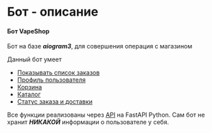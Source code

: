# Бот - описание

#### Бот VapeShop

Бот на базе ***aiogram3***, для совершения операция с магазином

Данный бот умеет

- [Показывать список заказов](/docs/Бот/Список%20заказов)
- [Профиль пользователя](/docs/Бот/Профиль%20пользователя)
- [Корзина](/docs/Бот/Корзина)
- [Каталог](/docs/Бот/Каталог)
- [Статус заказа и доставки](/docs/Бот/Статус%20заказов%20и%20доставки)

Все функции реализованы через [API](/docs/Backend/Описание) на FastAPI Python. Сам бот не хранит ***НИКАКОЙ*** информации о пользователе у себя.